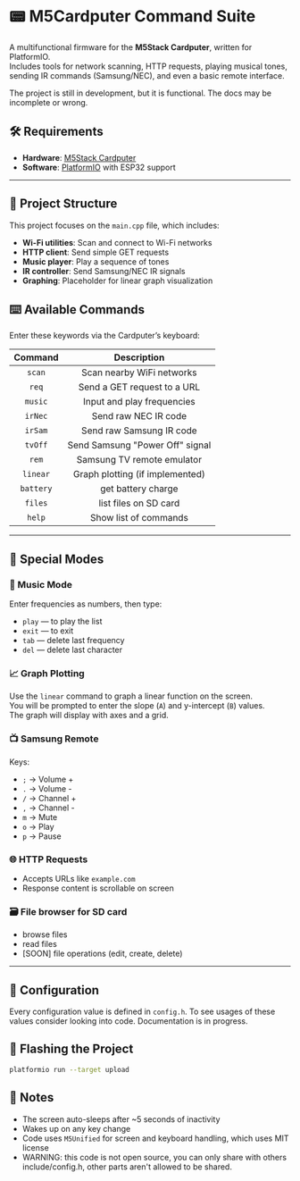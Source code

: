 # 📟 M5Cardputer Command Suite

A multifunctional firmware for the **M5Stack Cardputer**, written for PlatformIO.  
Includes tools for network scanning, HTTP requests, playing musical tones, sending IR commands (Samsung/NEC), and even a
basic remote interface.

The project is still in development, but it is functional. The docs may be incomplete or wrong.

## 🛠 Requirements

- **Hardware**: [M5Stack Cardputer](https://shop.m5stack.com/products/m5cardputer-esp32-s3)
- **Software**: [PlatformIO](https://platformio.org/) with ESP32 support

---

## 📁 Project Structure

This project focuses on the `main.cpp` file, which includes:

- **Wi-Fi utilities**: Scan and connect to Wi-Fi networks
- **HTTP client**: Send simple GET requests
- **Music player**: Play a sequence of tones
- **IR controller**: Send Samsung/NEC IR signals
- **Graphing**: Placeholder for linear graph visualization

## ⌨️ Available Commands

Enter these keywords via the Cardputer’s keyboard:

|  Command  |           Description           |
|:---------:|:-------------------------------:|
|  `scan`   |    Scan nearby WiFi networks    |
|   `req`   |   Send a GET request to a URL   |
|  `music`  |   Input and play frequencies    |
|  `irNec`  |      Send raw NEC IR code       |
|  `irSam`  |    Send raw Samsung IR code     |
|  `tvOff`  | Send Samsung "Power Off" signal |
|   `rem`   |   Samsung TV remote emulator    |
| `linear`  | Graph plotting (if implemented) |
| `battery` |       get battery charge        |
|  `files`  |      list files on SD card      |
|  `help`   |      Show list of commands      |

---

## 🧪 Special Modes

### 🎵 Music Mode

Enter frequencies as numbers, then type:

- `play` — to play the list
- `exit` — to exit
- `tab` — delete last frequency
- `del` — delete last character

### 📈 Graph Plotting

Use the `linear` command to graph a linear function on the screen.  
You will be prompted to enter the slope (`A`) and y-intercept (`B`) values.  
The graph will display with axes and a grid.

### 📺 Samsung Remote

Keys:

- `;` → Volume +
- `.` → Volume -
- `/` → Channel +
- `,` → Channel -
- `m` → Mute
- `o` → Play
- `p` → Pause

### 🌐 HTTP Requests

- Accepts URLs like `example.com`
- Response content is scrollable on screen

### 🗃️ File browser for SD card

- browse files
- read files
- [SOON] file operations (edit, create, delete)

---

## 🔧 Configuration

Every configuration value is defined in `config.h`. To see usages of these values consider looking into code.
Documentation is in progress.

## 🚀 Flashing the Project

```bash
platformio run --target upload
```

## 🧠 Notes

- The screen auto-sleeps after ~5 seconds of inactivity
- Wakes up on any key change
- Code uses `M5Unified` for screen and keyboard handling, which uses MIT license
- WARNING: this code is not open source, you can only share with others include/config.h, other parts aren't allowed to
  be shared.